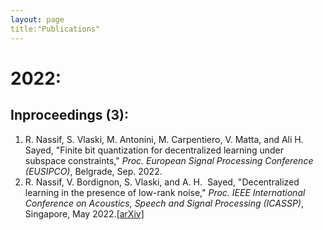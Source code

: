 ```yaml
---
layout: page
title:"Publications"
---
```


# 2022:

## Inproceedings (3):
1. R. Nassif, S. Vlaski, M. Antonini, M. Carpentiero, V. Matta, and Ali H. Sayed, "Finite bit quantization for decentralized learning under subspace constraints,"  *Proc. European Signal Processing Conference (EUSIPCO)*, Belgrade, Sep. 2022.
2. R. Nassif, V. Bordignon, S. Vlaski, and A. H.  Sayed, "Decentralized learning in the presence of low-rank noise," *Proc. IEEE International Conference on Acoustics, Speech and Signal Processing (ICASSP)*, Singapore, May 2022.[[arXiv]](https://arxiv.org/abs/2203.09810)
